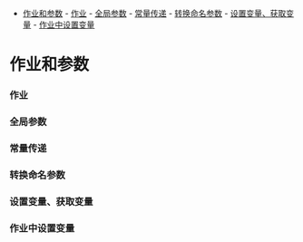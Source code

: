 <!-- TOC -->

- [作业和参数](#作业和参数)
        - [作业](#作业)
        - [全局参数](#全局参数)
        - [常量传递](#常量传递)
        - [转换命名参数](#转换命名参数)
        - [设置变量、获取变量](#设置变量获取变量)
        - [作业中设置变量](#作业中设置变量)

<!-- /TOC -->

# 作业和参数

### 作业



### 全局参数



### 常量传递



### 转换命名参数



### 设置变量、获取变量



### 作业中设置变量

